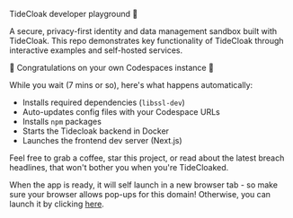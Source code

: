 TideCloak developer playground 🚀

A secure, privacy-first identity and data management sandbox built with TideCloak. This repo demonstrates key functionality of TideCloak through interactive examples and self-hosted services.

🍾 Congratulations on your own Codespaces instance 🥳

While you wait (7 mins or so), here's what happens automatically:

- Installs required dependencies (`libssl-dev`)
- Auto-updates config files with your Codespace URLs
- Installs `npm` packages
- Starts the Tidecloak backend in Docker
- Launches the frontend dev server (Next.js)

Feel free to grab a coffee, star this project, or read about the latest breach headlines, that won't bother you when you're TideCloaked.

When the app is ready, it will self launch in a new browser tab - so make sure your browser allows pop-ups for this domain!
Otherwise, you can launch it by clicking [here](http://localhost:3000).
